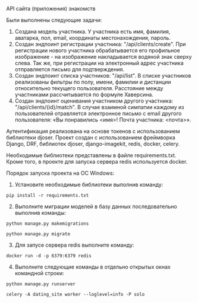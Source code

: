 API сайта (приложения) знакомств

Были выполнены следующие задачи:
1. Создана модель участника. У участника есть имя, фамилия, аватарка, пол, email, координаты местонахождения, пароль.
2. Создан эндпоинт регистрации участника: "/api/clients/create". При регистрации нового участника обрабатывается его профильное изображение - на изображение накладывается водяной знак сверху слева. Так же, при регистрации на электронный адрес участника отправляется письмо для подтверждения.
3. Создан эндпоинт списка участников: "/api/list". В списке участников реализованы фильтры по полу, имени, фамилии и дистанции относительно текущего пользователя. Расстояние между участниками рассчитывается по формуле Хаверсина.
4. Создан эндпоинт оценивания участником другого участника: "/api/clients/{id}/match". В случае взаимной симпатии каждому из пользователей отравляется электронное письмо с email другого пользователя: «Вы понравились <имя>! Почта участника: <почта>».

Аутентификация реализована на основе токенов с использованием библиотеки djoser.
Проект создан с использованием фреймворка Django, DRF, библиотек djoser, django-imagekit, redis, docker, celery.

Необходимые библиотеки представлены в файле requirements.txt. Кроме того, в проекте для запуска сервера redis используется docker.

Порядок запуска проекта на ОС Windows:
1. Установите необходимые библиотеки выполнив команду:
```commandline
pip install -r requirements.txt
``` 
2. Выполните миграции моделей в базу данных последовательно выполнив команды:
```commandline
python manage.py makemigrations
```
```commandline
python manage.py migrate
```
3. Для запусе сервера redis выполните команду:
```commandline
docker run -d -p 6379:6379 redis
```  
4. Выполните следующие команды в отдельно открытых окнах командной строки:
```commandline
python manage.py runserver
```
```commandline
celery -A dating_site worker --loglevel=info -P solo
```
